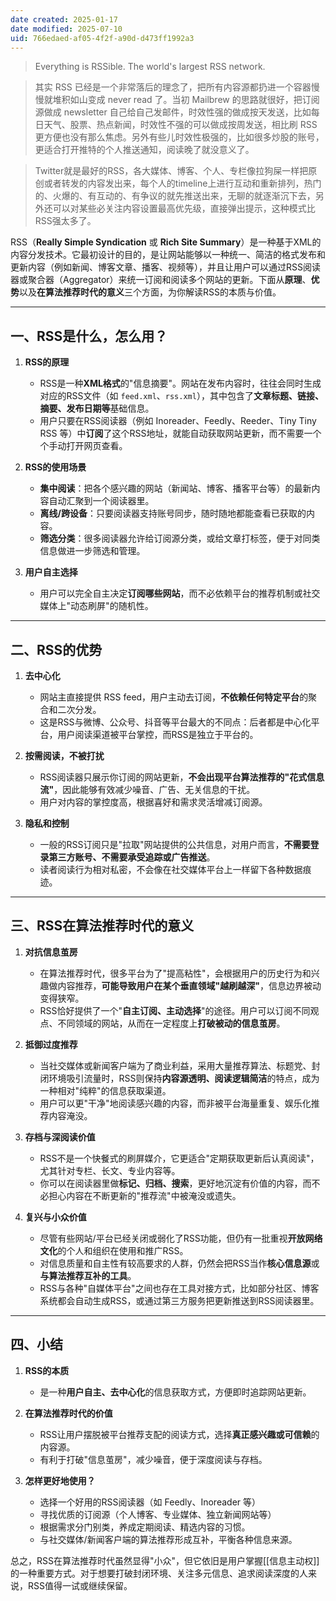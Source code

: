 ```yaml
---
date created: 2025-01-17
date modified: 2025-07-10
uid: 766edaed-af05-4f2f-a90d-d473ff1992a3
---
```

> Everything is RSSible. The world's largest RSS network.

> 其实 RSS 已经是一个非常落后的理念了，把所有内容源都扔进一个容器慢慢就堆积如山变成 never read 了。当初 Mailbrew 的思路就很好，把订阅源做成 newsletter 自己给自己发邮件，时效性强的做成按天发送，比如每日天气、股票、热点新闻，时效性不强的可以做成按周发送，相比刷 RSS 更方便也没有那么焦虑。另外有些儿时效性极强的，比如很多炒股的账号，更适合打开推特的个人推送通知，阅读晚了就没意义了。

> Twitter就是最好的RSS，各大媒体、博客、个人、专栏像拉狗屎一样把原创或者转发的内容发出来，每个人的timeline上进行互动和重新排列，热门的、火爆的、有互动的、有争议的就先推送出来，无聊的就逐渐沉下去，另外还可以对某些必关注内容设置最高优先级，直接弹出提示，这种模式比RSS强太多了。

RSS（**Really Simple Syndication** 或 **Rich Site Summary**）是一种基于XML的内容分发技术。它最初设计的目的，是让网站能够以一种统一、简洁的格式发布和更新内容（例如新闻、博客文章、播客、视频等），并且让用户可以通过RSS阅读器或聚合器（Aggregator）来统一订阅和阅读多个网站的更新。下面从**原理**、**优势**以及**在算法推荐时代的意义**三个方面，为你解读RSS的本质与价值。

---

## 一、RSS是什么，怎么用？

1. **RSS的原理**
    
    - RSS是一种**XML格式**的"信息摘要"。网站在发布内容时，往往会同时生成对应的RSS文件（如 `feed.xml`、`rss.xml`），其中包含了**文章标题、链接、摘要、发布日期等**基础信息。
    - 用户只要在RSS阅读器（例如 Inoreader、Feedly、Reeder、Tiny Tiny RSS 等）中**订阅**了这个RSS地址，就能自动获取网站更新，而不需要一个个手动打开网页查看。
2. **RSS的使用场景**
    
    - **集中阅读**：把各个感兴趣的网站（新闻站、博客、播客平台等）的最新内容自动汇聚到一个阅读器里。
    - **离线/跨设备**：只要阅读器支持账号同步，随时随地都能查看已获取的内容。
    - **筛选分类**：很多阅读器允许给订阅源分类，或给文章打标签，便于对同类信息做进一步筛选和管理。
3. **用户自主选择**
    
    - 用户可以完全自主决定**订阅哪些网站**，而不必依赖平台的推荐机制或社交媒体上"动态刷屏"的随机性。

---

## 二、RSS的优势

1. **去中心化**
    
    - 网站主直接提供 RSS feed，用户主动去订阅，**不依赖任何特定平台**的聚合和二次分发。
    - 这是RSS与微博、公众号、抖音等平台最大的不同点：后者都是中心化平台，用户阅读渠道被平台掌控，而RSS是独立于平台的。
2. **按需阅读，不被打扰**
    
    - RSS阅读器只展示你订阅的网站更新，**不会出现平台算法推荐的"花式信息流"**，因此能够有效减少噪音、广告、无关信息的干扰。
    - 用户对内容的掌控度高，根据喜好和需求灵活增减订阅源。
3. **隐私和控制**
    
    - 一般的RSS订阅只是"拉取"网站提供的公共信息，对用户而言，**不需要登录第三方账号、不需要承受追踪或广告推送**。
    - 读者阅读行为相对私密，不会像在社交媒体平台上一样留下各种数据痕迹。

---

## 三、RSS在算法推荐时代的意义

1. **对抗信息茧房**
    
    - 在算法推荐时代，很多平台为了"提高粘性"，会根据用户的历史行为和兴趣做内容推荐，**可能导致用户在某个垂直领域"越刷越深"**，信息边界被动变得狭窄。
    - RSS恰好提供了一个"**自主订阅、主动选择**"的途径。用户可以订阅不同观点、不同领域的网站，从而在一定程度上**打破被动的信息茧房**。
2. **抵御过度推荐**
    
    - 当社交媒体或新闻客户端为了商业利益，采用大量推荐算法、标题党、封闭环境吸引流量时，RSS则保持**内容源透明、阅读逻辑简洁**的特点，成为一种相对"纯粹"的信息获取渠道。
    - 用户可以更"干净"地阅读感兴趣的内容，而非被平台海量重复、娱乐化推荐内容淹没。
3. **存档与深阅读价值**
    
    - RSS不是一个快餐式的刷屏媒介，它更适合"定期获取更新后认真阅读"，尤其针对专栏、长文、专业内容等。
    - 你可以在阅读器里做**标记、归档、搜索**，更好地沉淀有价值的内容，而不必担心内容在不断更新的"推荐流"中被淹没或遗失。
4. **复兴与小众价值**
    
    - 尽管有些网站/平台已经关闭或弱化了RSS功能，但仍有一批重视**开放网络文化**的个人和组织在使用和推广RSS。
    - 对信息质量和自主性有较高要求的人群，仍然会把RSS当作**核心信息源**或**与算法推荐互补的工具**。
    - RSS与各种"自媒体平台"之间也存在工具对接方式，比如部分社区、博客系统都会自动生成RSS，或通过第三方服务把更新推送到RSS阅读器里。

---

## 四、小结

1. **RSS的本质**
    
    - 是一种**用户自主、去中心化**的信息获取方式，方便即时追踪网站更新。
2. **在算法推荐时代的价值**
    
    - RSS让用户摆脱被平台推荐支配的阅读方式，选择**真正感兴趣或可信赖**的内容源。
    - 有利于打破"信息茧房"，减少噪音，便于深度阅读与存档。
3. **怎样更好地使用？**
    
    - 选择一个好用的RSS阅读器（如 Feedly、Inoreader 等）
    - 寻找优质的订阅源（个人博客、专业媒体、独立新闻网站等）
    - 根据需求分门别类，养成定期阅读、精选内容的习惯。
    - 与社交媒体/新闻客户端的算法推荐形成互补，平衡各种信息来源。

总之，RSS在算法推荐时代虽然显得"小众"，但它依旧是用户掌握[[信息主动权]]的一种重要方式。对于想要打破封闭环境、关注多元信息、追求阅读深度的人来说，RSS值得一试或继续保留。
